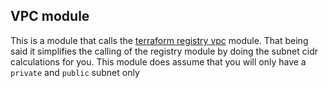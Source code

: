 ## VPC module
This is a module that calls the [terraform registry vpc](https://registry.terraform.io/modules/terraform-aws-modules/vpc/aws/1.46.0) module. 
That being said it simplifies the calling of the registry module by doing the subnet cidr calculations for you. This module does assume that you
will only have a `private` and `public` subnet only
